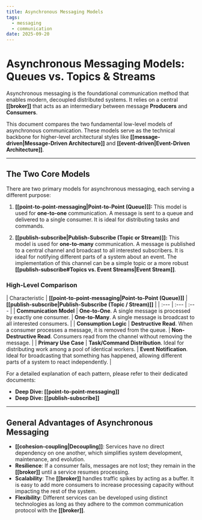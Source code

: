 ```yaml
---
title: Asynchronous Messaging Models
tags:
  - messaging
  - communication
date: 2025-09-20
---
```

# Asynchronous Messaging Models: Queues vs. Topics & Streams

Asynchronous messaging is the foundational communication method that enables modern, decoupled distributed systems. It relies on a central **[[broker]]** that acts as an intermediary between message **Producers** and **Consumers**.

This document compares the two fundamental low-level models of asynchronous communication. These models serve as the technical backbone for higher-level architectural styles like **[[message-driven|Message-Driven Architecture]]** and **[[event-driven|Event-Driven Architecture]]**.

---

## The Two Core Models

There are two primary models for asynchronous messaging, each serving a different purpose:

1.  **[[point-to-point-messaging|Point-to-Point (Queue)]]:** This model is used for **one-to-one** communication. A message is sent to a queue and delivered to a single consumer. It is ideal for distributing tasks and commands.

2.  **[[publish-subscribe|Publish-Subscribe (Topic or Stream)]]:** This model is used for **one-to-many** communication. A message is published to a central channel and broadcast to all interested subscribers. It is ideal for notifying different parts of a system about an event. The implementation of this channel can be a simple topic or a more robust **[[publish-subscribe#Topics vs. Event Streams|Event Stream]]**.

### High-Level Comparison

| Characteristic | **[[point-to-point-messaging|Point-to-Point (Queue)]]** | **[[publish-subscribe|Publish-Subscribe (Topic / Stream)]]** |
| :--- | :--- | :--- |
| **Communication Model** | **One-to-One**. A single message is processed by exactly one consumer. | **One-to-Many**. A single message is broadcast to all interested consumers. |
| **Consumption Logic** | **Destructive Read**. When a consumer processes a message, it is removed from the queue. | **Non-Destructive Read**. Consumers read from the channel without removing the message. |
| **Primary Use Case** | **Task/Command Distribution**. Ideal for distributing work among a pool of identical workers. | **Event Notification**. Ideal for broadcasting that something has happened, allowing different parts of a system to react independently. |

For a detailed explanation of each pattern, please refer to their dedicated documents:
*   **Deep Dive: [[point-to-point-messaging]]**
*   **Deep Dive: [[publish-subscribe]]**

---

## General Advantages of Asynchronous Messaging

* **[[cohesion-coupling|Decoupling]]**: Services have no direct dependency on one another, which simplifies system development, maintenance, and evolution.
* **Resilience**: If a consumer fails, messages are not lost; they remain in the **[[broker]]** until a service resumes processing.
* **Scalability**: The **[[broker]]** handles traffic spikes by acting as a buffer. It is easy to add more consumers to increase processing capacity without impacting the rest of the system.
* **Flexibility**: Different services can be developed using distinct technologies as long as they adhere to the common communication protocol with the **[[broker]]**.